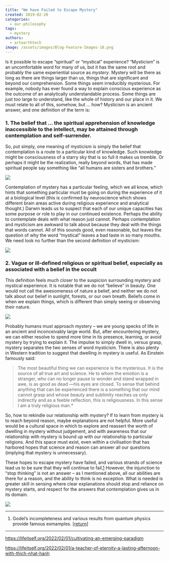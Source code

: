 ```yaml
---
title: "We have Failed to Escape Mystery"
created: 2019-02-20
categories: 
  - our-philosophy
tags: 
  - mystery
authors: 
  - artearthtech
image: /assets/images/Blog-Feature-Images-18.png
---
```


Is it possible to escape “spiritual” or “mystical” experience? “Mysticism” is an uncomfortable word for many of us, but it has the same root and probably the same experiential source as _mystery_. Mystery will be there as long as there are things larger than us, things that are significant and beyond our comprehension. Some things seem irreducibly mysterious. For example, nobody has ever found a way to explain conscious experience as the outcome of an analytically understandable process. Some things are just too large to understand, like the whole of history and our place in it. We must relate to all of this, somehow, but … how? Mysticism is an ancient answer, and one definition of the term is:

### 1\. The belief that … the spiritual apprehension of knowledge inaccessible to the intellect, may be attained through contemplation and self-surrender.

So, put simply, one meaning of mysticism is simply the belief that contemplation is a route to a particular kind of knowledge. Such knowledge might be consciousness of a starry sky that is so full it makes us tremble. Or perhaps it might be the realization, really beyond words, that has made spiritual people say something like “all humans are sisters and brothers.”

![](/assets/images/maninfog.jpg)

Contemplation of mystery has a particular feeling, which we all know, which hints that something particular must be going on during the experience of it at a biological level (this is confirmed by neuroscience which shows different brain areas active during religious experience and analytical thought.) Darwin leads us to suspect that each of our unique capacities has some purpose or role to play in our continued existence. Perhaps the ability to contemplate deals with what reason just cannot. Perhaps contemplation and mysticism are awkward to talk about because they deal with the things that words cannot. All of this sounds good, even reasonable, but leaves the question of why the word “mystical” leaves a bad taste in so many mouths. We need look no further than the second definition of mysticism:

![](/assets/images/church.jpg)

### 2\. Vague or ill-defined religious or spiritual belief, especially as associated with a belief in the occult

This definition feels much closer to the suspicion surrounding mystery and mystical experience. It is notable that we do not “believe” in beauty. One would not call the awesomeness of nature a belief, and neither we do not talk about our belief in sunlight, forests, or our own breath. Beliefs come in when we explain things, which is different than simply seeing or observing their nature.

![](/assets/images/leaf.jpg)

Probably humans must approach mystery – we are young specks of life in an ancient and inconceivably large world. But, after encountering mystery, we can either resolve to spend more time in its presence, learning, or avoid mystery by trying to explain it. The impulse to simply dwell in, versus grasp, mystery separates the two senses of word mysticism. There is also plenty in Western tradition to suggest that dwelling in mystery is useful. As Einstein famously said:

> The most beautiful thing we can experience is the mysterious. It is the source of all true art and science. He to whom the emotion is a stranger, who can no longer pause to wonder and stand wrapped in awe, is as good as dead —his eyes are closed. To sense that behind anything that can be experienced there is a something that our mind cannot grasp and whose beauty and sublimity reaches us only indirectly and as a feeble reflection, this is religiousness. In this sense I am a truly religious man.\*

So, how to rekindle our relationship with mystery? If to learn from mystery is to reach beyond reason, maybe explanations are not helpful. More useful would be a cultural space in which to explore and reassert the worth of dwelling in mystery without judgement, and with awareness that our relationship with mystery is bound up with our relationship to particular religions. And this space must exist, even within a civilisation that has harbored hopes that science and reason can answer all our questions (implying that mystery is unnecessary).

These hopes to escape mystery have failed, and various strands of science lead us to be sure that they will continue to fail.[1](https://artearthtech.com/2019/02/20/we-have-failed-to-escape-mystery/#fn:1) However, the injunction to “stop thinking” is not an answer – as I mentioned above, all our abilities are there for a reason, and the ability to think is no exception. What is needed is greater skill in sensing where clear explanations should stop and reliance on mystery starts, and respect for the answers that contemplation gives us in its domain. 

![](/assets/images/galaxy.jpg)

* * *

1. Godel’s incompleteness and various results from quantum physics provide famous exmamples. [\[return\]](https://artearthtech.com/2019/02/20/we-have-failed-to-escape-mystery/#fnref:1)

* * *

https://lifeitself.org/2022/02/01/cultivating-an-emerging-paradigm

https://lifeitself.org/2022/02/01/a-teacher-of-eternity-a-lasting-afternoon-with-thich-nhat-hanh
